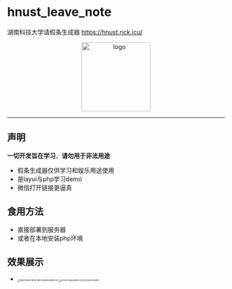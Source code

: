 # hnust_leave_note

 湖南科技大学请假条生成器   https://hnust.rick.icu/
 <div align="center">
   <img width="160" src="https://blog.rick.icu/rick.jpeg" alt="logo"></br>
</diV>


----

## 声明

**一切开发旨在学习**，**请勿用于非法用途**

- 假条生成器仅供学习和娱乐用途使用
- 是layui与php学习demo
- 微信打开链接更逼真


## 食用方法 

- 直接部署到服务器
- 或者在本地安装php环境

## 效果展示

-   <img src="https://cdn.jsdelivr.net/gh/rickhqh/pic/img/202205142305467.png" alt="5B821E94FFEEDF7BFF9288184D81EC6C" style="zoom:33%;" /><img src="https://cdn.jsdelivr.net/gh/rickhqh/pic/img/202205142305446.png" alt="A031A21A6A43B2F21F02E22A2F43DEE3" style="zoom:33%;" />
